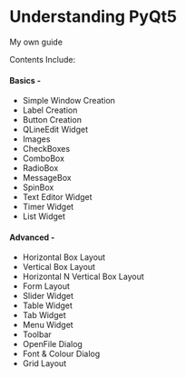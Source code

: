 # Understanding PyQt5
<span>My own guide</span>

Contents Include:<br>
#### Basics -
- Simple Window Creation
- Label Creation
- Button Creation
- QLineEdit Widget
- Images
- CheckBoxes
- ComboBox
- RadioBox
- MessageBox
- SpinBox
- Text Editor Widget
- Timer Widget
- List Widget
#### Advanced -
- Horizontal Box Layout
- Vertical Box Layout
- Horizontal N Vertical Box Layout
- Form Layout
- Slider Widget
- Table Widget
- Tab Widget
- Menu Widget
- Toolbar
- OpenFile Dialog
- Font & Colour Dialog
- Grid Layout